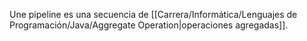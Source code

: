 Une pipeline es una secuencia de [[Carrera/Informática/Lenguajes de Programación/Java/Aggregate Operation|operaciones agregadas]].